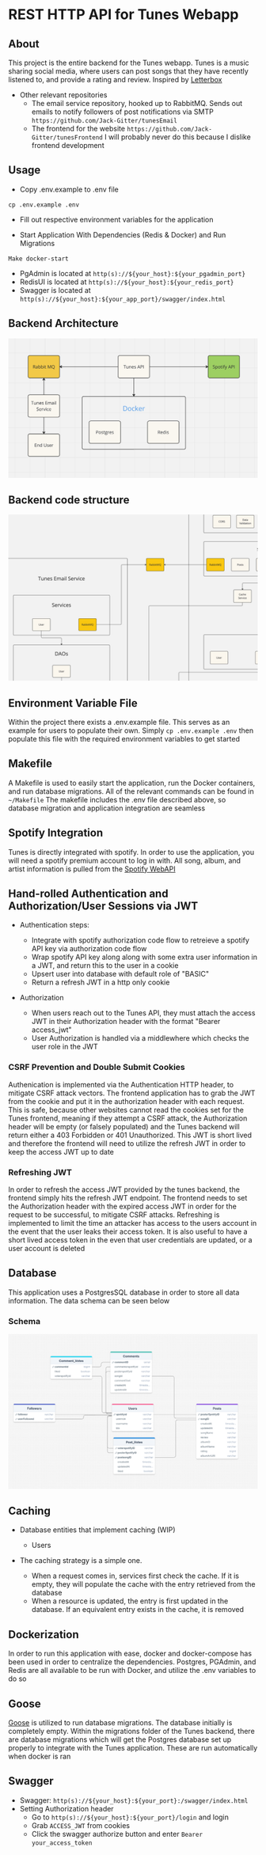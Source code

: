 # REST HTTP API for Tunes Webapp

## About

This project is the entire backend for the Tunes webapp. Tunes is a music sharing social media, where 
users can post songs that they have recently listened to, and provide a rating and review. 
Inspired by [Letterbox](https://letterboxd.com/)

* Other relevant repositories
    * The email service repository, hooked up to RabbitMQ. Sends out emails to notify followers of post notifications via SMTP `https://github.com/Jack-Gitter/tunesEmail`
    * The frontend for the website `https://github.com/Jack-Gitter/tunesFrontend` I will probably never do this because I dislike frontend development
## Usage

* Copy .env.example to .env file 
```
cp .env.example .env
```
* Fill out respective environment variables for the application

* Start Application With Dependencies (Redis & Docker) and Run Migrations
```
Make docker-start
```

* PgAdmin is located at `http(s)://${your_host}:${your_pgadmin_port}`
* RedisUI is located at `http(s)://${your_host}:${your_redis_port}`
* Swagger is located at `http(s)://${your_host}:${your_app_port}/swagger/index.html`

## Backend Architecture

![image](./images/overall-structure.png)

## Backend code structure

![image](./images/backend-code-structure.jpg)

## Environment Variable File

Within the project there exists a .env.example file. This serves as an example for users to populate their own. Simply `cp .env.example .env` then populate this file with the required environment variables to get started

## Makefile

A Makefile is used to easily start the application, run the Docker containers, and run database migrations. All of the relevant commands can be found in `~/Makefile`
The makefile includes the .env file described above, so database migration and application integration are seamless

## Spotify Integration

Tunes is directly integrated with spotify. In order to use the application, you will need a spotify premium account to log in with. All song, album, and artist information is pulled from the [Spotify WebAPI](https://developer.spotify.com/documentation/web-api)

## Hand-rolled Authentication and Authorization/User Sessions via JWT

* Authentication steps: 
    * Integrate with spotify authorization code flow to retreieve a spotify API key via authorization code flow
    * Wrap spotify API key along along with some extra user information in a JWT, and return this to the user in a cookie
    * Upsert user into database with default role of "BASIC" 
    * Return a refresh JWT in a http only cookie

* Authorization
    * When users reach out to the Tunes API, they must attach the access JWT in their Authorization header with the format "Bearer access_jwt"
    * User Authorization is handled via a middlewhere which checks the user role in the JWT

### CSRF Prevention and Double Submit Cookies

Authenication is implemented via the Authentication HTTP header, to mitigate CSRF attack vectors. The frontend application has to grab the JWT from the cookie and 
put it in the authorization header with each request. This is safe, because other websites cannot read the cookies set for the Tunes frontend, meaning if they attempt
a CSRF attack, the Authorization header will be empty (or falsely populated) and the Tunes backend will return either a 403 Forbidden or 401 Unauthorized. This JWT is short lived
and therefore the frontend will need to utilize the refresh JWT in order to keep the access JWT up to date

### Refreshing JWT

In order to refresh the access JWT provided by the tunes backend, the frontend simply hits the refresh JWT endpoint. The frontend needs to set the Authorization header with the expired 
access JWT in order for the request to be successful, to mitigate CSRF attacks. Refreshing is implemented to limit the time an attacker has access to the users account in the event that the 
user leaks their access token. It is also useful to have a short lived access token in the even that user credentials are updated, or a user account is deleted

## Database

This application uses a PostgresSQL database in order to store all data information. The data schema can be seen below

### Schema

![image](./images/db-schema.png)

## Caching

* Database entities that implement caching (WIP)
    * Users

* The caching strategy is a simple one. 
    * When a request comes in, services first check the cache. If it is empty, they will populate the cache with the entry retrieved from the database
    * When a resource is updated, the entry is first updated in the database. If an equivalent entry exists in the cache, it is removed

## Dockerization

In order to run this application with ease, docker and docker-compose has been used in order to centralize the dependencies. Postgres, PGAdmin, and Redis are all available to be run with
Docker, and utilize the .env variables to do so

## Goose

[Goose](https://github.com/pressly/goose) is utilized to run database migrations. The database initially is completely empty. Within the migrations folder of the Tunes backend, there are database
migrations which will get the Postgres database set up properly to integrate with the Tunes application. These are run automatically when docker is ran


## Swagger

* Swagger: `http(s)://${your_host}:${your_port}:/swagger/index.html`
* Setting Authorization header
    * Go to `http(s)://${your_host}:${your_port}/login` and login
    * Grab `ACCESS_JWT` from cookies
    * Click the swagger authorize button and enter `Bearer your_access_token`
